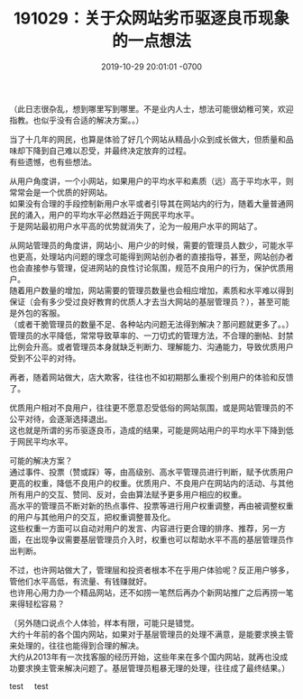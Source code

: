 ﻿---
layout: post
title:  "191029：关于众网站劣币驱逐良币现象的一点想法"
date:   2019-10-29 20:01:01 -0700
categories: diary
---
（此日志很杂乱，想到哪里写到哪里。不是业内人士，想法可能很幼稚可笑，欢迎指教。也似乎没有合适的解决方案。。）  
  
当了十几年的网民，也算是体验了好几个网站从精品小众到成长做大，但质量和品味却下降到自己难以忍受，并最终决定放弃的过程。  
有些遗憾，也有些想法。  
  
从用户角度讲，一个小网站，如果用户的平均水平和素质（远）高于平均水平，则常常会是一个优质的好网站。  
如果没有合理的手段控制新用户水平或者引导其在网站内的行为，随着大量普通网民的涌入，用户的平均水平必然趋近于网民平均水平。  
于是网站最初用户水平高的优势就消失了，沦为一般用户水平的网站了。  
  
从网站管理员的角度讲，网站小、用户少的时候，需要的管理员人数少，可能水平也更高，处理站内问题的理念可能得到网站创办者的直接指导，甚至，网站创办者也会直接参与管理，促进网站的良性讨论氛围，规范不良用户的行为，保护优质用户。  
随着用户数量的增加，网站需要的管理员数量也会相应增加，素质和水平难以得到保证（会有多少受过良好教育的优质人才去当大网站的基层管理员？），甚至可能是外包的客服。  
（或者干脆管理员的数量不足、各种站内问题无法得到解决？那问题就更多了。。）  
管理员的水平降低，常常导致草率的、一刀切式的管理方法，不合理的删帖、封禁比例会升高。或者管理员本身就缺乏判断力、理解能力、沟通能力，导致优质用户受到不公平的对待。  
  
再者，随着网站做大，店大欺客，往往也不如初期那么重视个别用户的体验和反馈了。  
  
优质用户相对不良用户，往往更不愿意忍受低俗的网站氛围，或是网站管理员的不公平对待，会逐渐选择退出。  
这也就是所谓的劣币驱逐良币，造成的结果，可能是网站用户的平均水平下降到低于网民平均水平。  
  
可能的解决方案？  
通过事件、投票（赞或踩）等，由高级别、高水平管理员进行判断，赋予优质用户更高的权重，降低不良用户的权重。优质用户、不良用户在网站内的活动、与其他所有用户的交互、赞同、反对，会由算法赋予更多用户相应的权重。  
高水平的管理员不断对新的热点事件、投票等进行用户权重调整，再由被调整权重的用户与其他用户的交互，把权重调整普及化。  
这些权重一方面可以自动对用户的发言、内容进行更合理的排序、推荐，另一方面，在出现争议需要基层管理员介入时，权重也可以帮助水平不高的基层管理员作出判断。  
  
不过，也许网站做大了，管理层和投资者根本不在乎用户体验呢？反正用户够多，管他们水平高低，有流量、有钱赚就好。  
也许用心用力办一个精品网站，还不如捞一笔然后再办个新网站推广之后再捞一笔来得轻松容易？  
  
（另外随口说点个人体验，样本有限，可能只是错觉。  
大约十年前的各个国内网站，如果对于基层管理员的处理不满意，是能要求换主管来处理的，往往也能得到合理的解决。  
大约从2013年有一次找客服的经历开始，这些年来在多个国内网站，就再也没成功要求换主管来解决问题了。基层管理员粗暴无理的处理，往往成了最终结果。）  
  
  
test
&nbsp;
&nbsp;
test